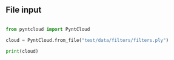 
## File input 

```python

from pyntcloud import PyntCloud

cloud = PyntCloud.from_file("test/data/filters/filters.ply")

print(cloud)

```